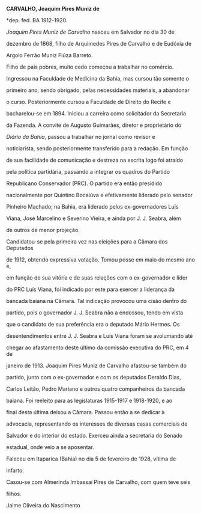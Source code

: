**CARVALHO, Joaquim Pires Muniz de**



\*dep. fed. BA 1912-1920.



*Joaquim Pires Muniz de Carvalho* nasceu em Salvador no dia 30 de

dezembro de 1868, filho de Arquimedes Pires de Carvalho e de Eudóxia de

Argolo Ferrão Muniz Fiúza Barreto.



Filho de pais pobres, muito cedo começou a trabalhar no comércio.

Ingressou na Faculdade de Medicina da Bahia, mas cursou tão somente o

primeiro ano, sendo obrigado, pelas necessidades materiais, a abandonar

o curso. Posteriormente cursou a Faculdade de Direito do Recife e

bacharelou-se em 1894. Iniciou a carreira como solicitador da Secretaria

da Fazenda. A convite de Augusto Guimarães, diretor e proprietário do

*Diário da Bahia*, passou a trabalhar no jornal como revisor e

noticiarista, sendo posteriormente transferido para a redação. Em função

de sua facilidade de comunicação e destreza na escrita logo foi atraído

pela política partidária, passando a integrar os quadros do Partido

Republicano Conservador (PRC). O partido era então presidido

nacionalmente por Quintino Bocaiúva e efetivamente liderado pelo senador

Pinheiro Machado; na Bahia, era liderado pelos ex-governadores Luís

Viana, José Marcelino e Severino Vieira, e ainda por J. J. Seabra, além

de outros de menor projeção.



Candidatou-se pela primeira vez nas eleições para a Câmara dos Deputados

de 1912, obtendo expressiva votação. Tomou posse em maio do mesmo ano e,

em função de sua vitória e de suas relações com o ex-governador e líder

do PRC Luís Viana, foi indicado por este para exercer a liderança da

bancada baiana na Câmara. Tal indicação provocou uma cisão dentro do

partido, pois o governador J. J. Seabra não a endossou, tendo em vista

que o candidato de sua preferência era o deputado Mário Hermes. Os

desentendimentos entre J. J. Seabra e Luís Viana foram se avolumando até

chegar ao afastamento deste último da comissão executiva do PRC, em 4 de

janeiro de 1913. Joaquim Pires Muniz de Carvalho afastou-se também do

partido, junto com o ex-governador e com os deputados Deraldo Dias,

Carlos Leitão, Pedro Mariano e outros quatro companheiros da bancada

baiana. Foi reeleito para as legislaturas 1915-1917 e 1918-1920, e ao

final desta última deixou a Câmara. Passou então a se dedicar à

advocacia, representando os interesses de diversas casas comerciais de

Salvador e do interior do estado. Exerceu ainda a secretaria do Senado

estadual, onde veio a se aposentar.



Faleceu em Itaparica (Bahia) no dia 5 de fevereiro de 1928, vítima de

infarto.



Casou-se com Almerinda Imbassaí Pires de Carvalho, com quem teve seis

filhos.



Jaime Oliveira do Nascimento



